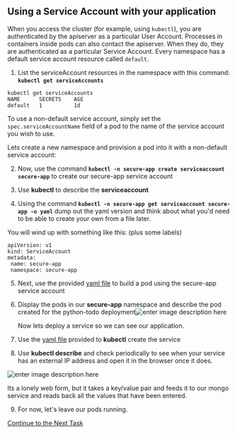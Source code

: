 ## Using a Service Account with your application

When you access the cluster (for example, using `kubectl`), you are authenticated by the apiserver as a particular User Account. Processes in containers inside pods can also contact the apiserver. When they do, they are authenticated as a particular Service Account. Every namespace has a default service account resource called  `default`. 

1. List the serviceAccount resources in the namespace with this command: **`kubectl get serviceAccounts`**

```shell
kubectl get serviceAccounts
NAME      SECRETS    AGE
default   1          1d
```
To use a non-default service account, simply set the `spec.serviceAccountName` field of a pod to the name of the service account you wish to use.  

Lets create a new namespace and provision a pod into it with a non-default service account:

2. Now, use the command **`kubectl -n secure-app create serviceaccount secure-app`** to create our secure-app service account

3. Use **kubectl** to describe the **serviceaccount**

4. Using the command **`kubectl -n secure-app get serviceaccount secure-app -o yaml`** dump out the yaml version and think about what you'd need to be able to create your own from a file later.

You will wind up with something like this: (plus some labels)
 ```
apiVersion: v1
kind: ServiceAccount
metadata:
  name: secure-app
  namespace: secure-app
 ```

5. Next, use the provided [yaml file](https://github.com/Burwood/python-mongo_todo/raw/master/python-todo-deployment.yaml) to build a pod using the secure-app service account

6. Display the pods in our **secure-app** namespace and describe the pod created for the python-todo deployment![enter image description here](https://github.com/Burwood/containers101/raw/master/kubernetes_lab/images/kubectl_use_serviceaccount.png)

   Now lets deploy a service so we can see our application. 
7. Use the [yaml file](https://github.com/Burwood/python-mongo_todo/raw/master/python-todo-service.yaml) provided to **kubectl** create the service

8. Use **kubectl describe** and check periodically to see when your service has an external IP address and open it in the browser once it does.

 ![enter image description here](https://github.com/Burwood/containers101/raw/master/kubernetes_lab/images/kubectl_view_python-todo.png)

   Its a lonely web form, but it takes a key/value pair and feeds it to our mongo service and reads back all the values that have been entered.
   
9. For now, let's leave our pods running.

[Continue to the Next Task](https://github.com/Burwood/containers101/blob/master/kubernetes_lab/task_13.md)
